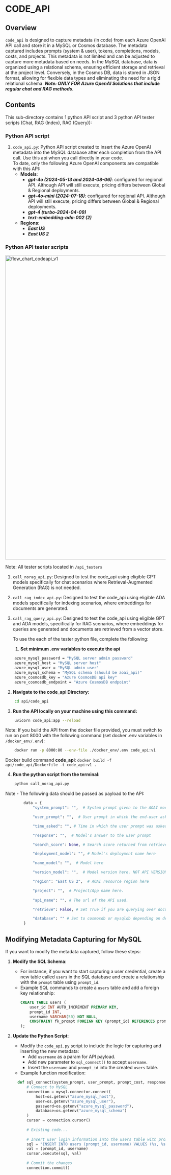 # CODE_API  
  
## Overview  
`code_api` is designed to capture metadata (in code) from each Azure OpenAI API call and store it in a MySQL or Cosmos database. The metadata captured includes prompts (system & user), tokens, completions, models, costs, and projects. This metadata is not limited and can be adjusted to capture more metadata based on needs. In the MySQL database, data is organized using a relational schema, ensuring efficient storage and retrieval at the project level. Conversely, in the Cosmos DB, data is stored in JSON format, allowing for flexible data types and eliminating the need for a rigid relational schema.
***Note: ONLY FOR Azure OpenAI Solutions that include regular chat and RAG methods***.  
  
## Contents  
This sub-directory contains 1 python API script and 3 python API tester scripts (Chat, RAG (Index), RAG (Query)):  
### Python API script
1. `code_api.py`: Python API script created to insert the Azure OpenAI metadata into the MySQL database after each completion from the API call. 
Use this api when you call directly in your code.  
    To date, only the following Azure OpenAI components are compatible with this API:  
    - **Models**:  
        - ***gpt-4o (2024-05-13 and 2024-08-06)***: configured for regional API. Although API will still execute, pricing differs between Global & Regional deployments. 
        - ***gpt-4o-mini (2024-07-18)***: configured for regional API. Although API will still execute, pricing differs between Global & Regional deployments. 
        - ***gpt-4 (turbo-2024-04-09)***
        - ***text-embedding-ada-002 (2)***
    - **Regions**:  
        - ***East US***
        - ***East US 2***
### Python API tester scripts 

<img width="953" alt="flow_chart_codeapi_v1" src="https://github.com/user-attachments/assets/3f843fca-12fb-41ef-8002-c6a339a1b891">

Note: All tester scripts located in `/api_testers`
1. `call_norag_api.py`: Designed to test the code_api using eligible GPT models specifically for chat scenarios where Retrieval-Augmented Generation (RAG) is not needed. 
2. `call_rag_index_api.py`: Designed to test the code_api using eligible ADA models specifically 
for indexing scenarios, where embeddings for documents are generated. 
3. `call_rag_query_api.py`: Designed to test the code_api using eligible GPT and ADA models, specifically for RAG scenarios, where embeddings for queries are generated and documents are retrieved from a vector store.
    
    To use the each of the tester python file, complete the following:  
    1. **Set minimum .env variables to execute the api**  
```sh  
    azure_mysql_password = "MySQL server admin password"  
    azure_mysql_host = "MySQL server host"  
    azure_mysql_user = "MySQL admin user"  
    azure_mysql_schema = "MySQL schema (should be aoai_api)"  
    azure_cosmosdb_key = "Azure CosmosDB api key"
    azure_cosmosdb_endpoint = "Azure CosmosDB endpoint"
```  
2. **Navigate to the code_api Directory:**  
```sh  
    cd api/code_api 
```  
3. **Run the API locally on your machine using this command:**  
```sh  
    uvicorn code_api:app --reload  
```  
Note: If you build the API from the docker file provided, you must switch to run on port 8000 with the following command (set docker .env variables in `/docker_env/.env`):  
```sh  
    docker run -p 8000:80 --env-file ./docker_env/.env code_api:v1  
```  
Docker build command **code_api**: `docker build -f api/code_api/Dockerfile -t code_api:v1 .` 

4. **Run the python script from the terminal:**  
```sh  
    python call_norag_api.py  
```  
    
Note - The following data should be passed as payload to the API:
```python 
        data = {  
            "system_prompt": "",  # System prompt given to the AOAI model.

            "user_prompt": "",  # User prompt in which the end-user asks the model. 

            "time_asked": "", # Time in which the user prompt was asked.

            "response": "",  # Model's answer to the user prompt

            "search_score": None, # Search score returned from retrieved docs in Azure AI Search index

            "deployment_model": "", # Model's deployment name here

            "name_model": "",  # Model here

            "version_model": "",  # Model version here. NOT API VERSION.

            "region": "East US 2",  # AOAI resource region here

            "project": "",  # Project/App name here.
            
            "api_name": "", # The url of the API used. 

            "retrieve": False, # Set True if you are querying over documents in vector store. 

            "database": "" # Set to cosmosdb or mysqldb depending on desired platform
        }  
```
  
## Modifying Metadata Capturing for MySQL 
  
If you want to modify the metadata captured, follow these steps:  
  
1. **Modify the SQL Schema**:  
    - For instance, if you want to start capturing a user credential, create a new table called `users` in the SQL database and create a relationship with the `prompt` table using `prompt_id`.  
    - Example SQL commands to create a `users` table and add a foreign key relationship:  
      ```sql  
      CREATE TABLE users (  
          user_id INT AUTO_INCREMENT PRIMARY KEY,  
          prompt_id INT,  
          username VARCHAR(50) NOT NULL,     
          CONSTRAINT fk_prompt FOREIGN KEY (prompt_id) REFERENCES prompt(prompt_id)  
      );  
      ```  
  
2. **Update the Python Script**:  
    - Modify the `code_api.py` script to include the logic for capturing and inserting the new metadata:
        - Add `username` as a param for API payload.
        - Add new parameter to `sql_connect()` to accept `username`.    
      - Insert the `username` and `prompt_id` into the created `users` table. 
    - Example function modification:  
    ```python  
      def sql_connect(system_prompt, user_prompt, prompt_cost, response, completion_cost, deployment_model, prompt_token_count, response_token_count, project, username):  
          # Connect to MySQL  
          connection = mysql.connector.connect(  
              host=os.getenv("azure_mysql_host"),  
              user=os.getenv("azure_mysql_user"),  
              password=os.getenv("azure_mysql_password"),  
              database=os.getenv("azure_mysql_schema")  
          )  
          cursor = connection.cursor()  
  
          # Existing code...  
  
          # Insert user login information into the users table with prompt_id (comes from the latest prompt_id inserted)  
          sql = "INSERT INTO users (prompt_id, username) VALUES (%s, %s)"  
          val = (prompt_id, username)  
          cursor.execute(sql, val)  
  
          # Commit the changes  
          connection.commit()  
      ```  

